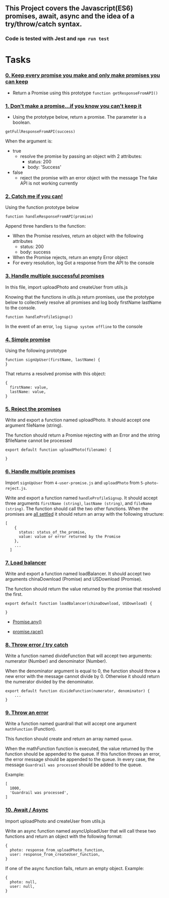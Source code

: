 ## This Project covers the Javascript(ES6) promises, await, async and the idea of a try/throw/catch syntax.

### Code is tested with Jest and `npm run test`

# Tasks

### [0. Keep every promise you make and only make promises you can keep](./0-promise.js)
- Return a Promise using this prototype `function getResponseFromAPI()`

### [1. Don't make a promise...if you know you can't keep it](./1-promise.js)
- Using the prototype below, return a promise. The parameter is a boolean.
```
getFullResponseFromAPI(success)
```
When the argument is:

- true
  - resolve the promise by passing an object with 2 attributes:
    - status: 200
    - body: 'Success'
- false
  - reject the promise with an error object with the message The  fake API is not working currently

### [2. Catch me if you can!](./2-then.js)
Using the function prototype below
```
function handleResponseFromAPI(promise)
```
Append three handlers to the function:

- When the Promise resolves, return an object with the following    attributes
  - status: 200
  - body: success
- When the Promise rejects, return an empty Error object
- For every resolution, log Got a response from the API to the console

### [3. Handle multiple successful promises](./3-all.js)
In this file, import uploadPhoto and createUser from utils.js

Knowing that the functions in utils.js return promises, use the prototype below to collectively resolve all promises and log body firstName lastName to the console.
```
function handleProfileSignup()
```
In the event of an error, `log Signup system offline` to the console

### [4. Simple promise](./4-user-promise.js)
Using the following prototype
```
function signUpUser(firstName, lastName) {
}
```
That returns a resolved promise with this object:
```
{
  firstName: value,
  lastName: value,
}
```

### [5. Reject the promises](./5-photo-reject.js)
Write and export a function named uploadPhoto. It should accept one argument fileName (string).

The function should return a Promise rejecting with an Error and the string $fileName cannot be processed
```
export default function uploadPhoto(filename) {

}
```

### [6. Handle multiple promises](./6-final-user.js)
Import `signUpUser` from `4-user-promise.js` and `uploadPhoto` from `5-photo-reject.js`.

Write and export a function named `handleProfileSignup`. It should accept three arguments `firstName (string)`, `lastName (string)`, and `fileName (string)`. The function should call the two other functions. When the promises are [all settled](https://developer.mozilla.org/en-US/docs/Web/JavaScript/Reference/Global_Objects/Promise/allSettled) it should return an array with the following structure:
```
[
    {
      status: status_of_the_promise,
      value: value or error returned by the Promise
    },
    ...
  ]
  ```

### [7. Load balancer](./7-load_balancer.js)
Write and export a function named loadBalancer. It should accept two arguments chinaDownload (Promise) and USDownload (Promise).

The function should return the value returned by the promise that resolved the first.
```
export default function loadBalancer(chinaDownload, USDownload) {

}
```
- [Promise.any()](https://developer.mozilla.org/en-US/docs/Web/JavaScript/Reference/Global_Objects/Promise/any)

- [promise.race()](https://developer.mozilla.org/en-US/docs/Web/JavaScript/Reference/Global_Objects/Promise/race)

### [8. Throw error / try catch](./8-try.js)
Write a function named divideFunction that will accept two arguments: numerator (Number) and denominator (Number).

When the denominator argument is equal to 0, the function should throw a new error with the message cannot divide by 0. Otherwise it should return the numerator divided by the denominator.
```
export default function divideFunction(numerator, denominator) {
    ...
}
```

### [9. Throw an error](./9-try.js)
Write a function named guardrail that will accept one argument `mathFunction` (Function).

This function should create and return an array named `queue`.

When the mathFunction function is executed, the value returned by the function should be appended to the queue. If this function throws an error, the error message should be appended to the queue. In every case, the message `Guardrail was processed` should be added to the queue.

Example:
```
[
  1000,
  'Guardrail was processed',
]
```

### [10. Await / Async](./100-await.js)

Import uploadPhoto and createUser from utils.js

Write an async function named asyncUploadUser that will call these two functions and return an object with the following format:
```
{
  photo: response_from_uploadPhoto_function,
  user: response_from_createUser_function,
}
```
If one of the async function fails, return an empty object. Example:
```
{
  photo: null,
  user: null,
}
```